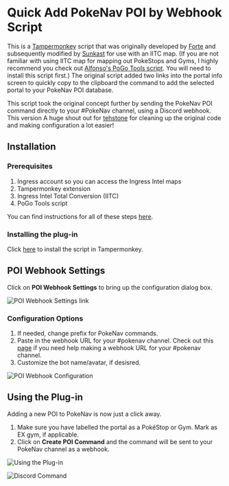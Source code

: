 # Quick Add PokeNav POI by Webhook Script

This is a [Tampermonkey](https://www.tampermonkey.net/) script that was originally developed by [Forte](https://github.com/pkmngots/iitc-plugins) and subsequently modified by [Sunkast](https://gist.github.com/sunkast/f38961398f91b7a31e4d29e46dd1264a) for use with an IITC map. (If you are not familiar with using IITC map for mapping out PokeStops and Gyms, I highly recommend you check out [Alfonso's PoGo Tools script](https://gitlab.com/AlfonsoML/pogo-s2/-/wikis/How-to-add-new-PoI-to-your-city). You will need to install this script first.) The original script added two links into the portal info screen to quickly copy to the clipboard the command to add the selected portal to your PokeNav POI database.

This script took the original concept further by sending the PokeNav POI command directly to your #PokeNav channel, using a Discord webhook. This version A huge shout out for [tehstone](https://github.com/tehstone) for cleaning up the original code and making configuration a lot easier!


## Installation
### Prerequisites
1. Ingress account so you can access the Ingress Intel maps
2. Tampermonkey extension
3. Ingress Intel Total Conversion (IITC)
4. PoGo Tools script

You can find instructions for all of these steps [here](https://gitlab.com/AlfonsoML/pogo-s2).

### Installing the plug-in
Click [here](https://github.com/typographynerd/iitc-plugins/raw/master/pokenav/webhookpokenavpoicommand.user.js) to install the script in Tampermonkey.

## POI Webhook Settings
Click on **POI Webhook Settings** to bring up the configuration dialog box.

![POI Webhook Settings link](https://i.imgur.com/CymRSyL.png)


### Configuration Options
1. If needed, change prefix for PokeNav commands.
2. Paste in the webhook URL for your #pokenav channel. Check out this [page](https://support.discord.com/hc/en-us/articles/228383668-Intro-to-Webhooks?page=1) if you need help making a webhook URL for your #pokenav channel.
3. Customize the bot name/avatar, if desisred.

![POI Webhook Configuration](https://i.imgur.com/K8s4PGi.png)


## Using the Plug-in
Adding a new POI to PokeNav is now just a click away.
1. Make sure you have labelled the portal as a PokéStop or Gym. Mark as EX gym, if applicable.
2. Click on **Create POI Command** and the command will be sent to your PokeNav channel as a webhook.

![Using the Plug-in](https://i.imgur.com/UXlKjyd.png)

![Discord Command](https://i.imgur.com/0QxG0oU.png)
